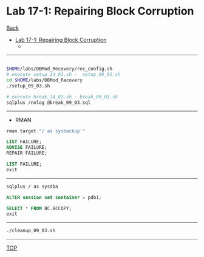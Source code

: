 # Lab 17-1: Repairing Block Corruption

[Back](../index.md)

- [Lab 17-1: Repairing Block Corruption](#lab-17-1-repairing-block-corruption)
  - [](#)

---

##

```sh
$HOME/labs/DBMod_Recovery/rec_config.sh
# execute setup_14_01.sh -  setup_09_01.sh
cd $HOME/labs/DBMod_Recovery
./setup_09_03.sh

# execute break_14_01.sh - break_09_01.sh
sqlplus /nolog @break_09_03.sql
```

---

- RMAN

```sh
rman target "/ as sysbackup'"
```

```sql
LIST FAILURE;
ADVISE FAILURE;
REPAIR FAILURE;

LIST FAILURE;
exit
```

---

```sh
sqlplus / as sysdba
```

```sql
ALTER session set container = pdb1;

SELECT * FROM BC.BCCOPY;
exit
```

---

```sh
./cleanup_09_03.sh
```

---

[TOP](#lab-14-1-diagnosing-and-repairing-database-failure)
